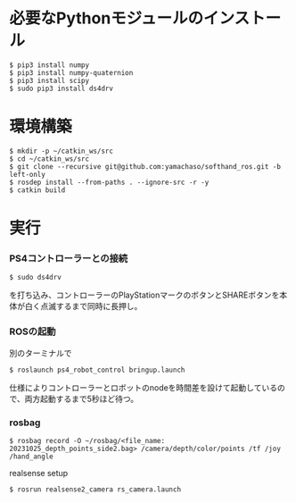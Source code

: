


# 必要なPythonモジュールのインストール
```
$ pip3 install numpy
$ pip3 install numpy-quaternion
$ pip3 install scipy
$ sudo pip3 install ds4drv
```
# 環境構築
```
$ mkdir -p ~/catkin_ws/src
$ cd ~/catkin_ws/src
$ git clone --recursive git@github.com:yamachaso/softhand_ros.git -b left-only
$ rosdep install --from-paths . --ignore-src -r -y
$ catkin build
```

# 実行
### PS4コントローラーとの接続
```
$ sudo ds4drv
```
を打ち込み、コントローラーのPlayStationマークのボタンとSHAREボタンを本体が白く点滅するまで同時に長押し。

### ROSの起動
別のターミナルで
```
$ roslaunch ps4_robot_control bringup.launch
```
仕様によりコントローラーとロボットのnodeを時間差を設けて起動しているので、両方起動するまで5秒ほど待つ。

### rosbag
```
$ rosbag record -O ~/rosbag/<file_name: 20231025_depth_points_side2.bag> /camera/depth/color/points /tf /joy /hand_angle
```
realsense setup
```
$ rosrun realsense2_camera rs_camera.launch
```

